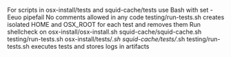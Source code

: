 For scripts in osx-install/tests and squid-cache/tests use Bash with set -Eeuo pipefail
No comments allowed in any code
testing/run-tests.sh creates isolated HOME and OSX_ROOT for each test and removes them
Run shellcheck on osx-install/osx-install.sh squid-cache/squid-cache.sh testing/run-tests.sh osx-install/tests/*.sh squid-cache/tests/*.sh
testing/run-tests.sh executes tests and stores logs in artifacts
